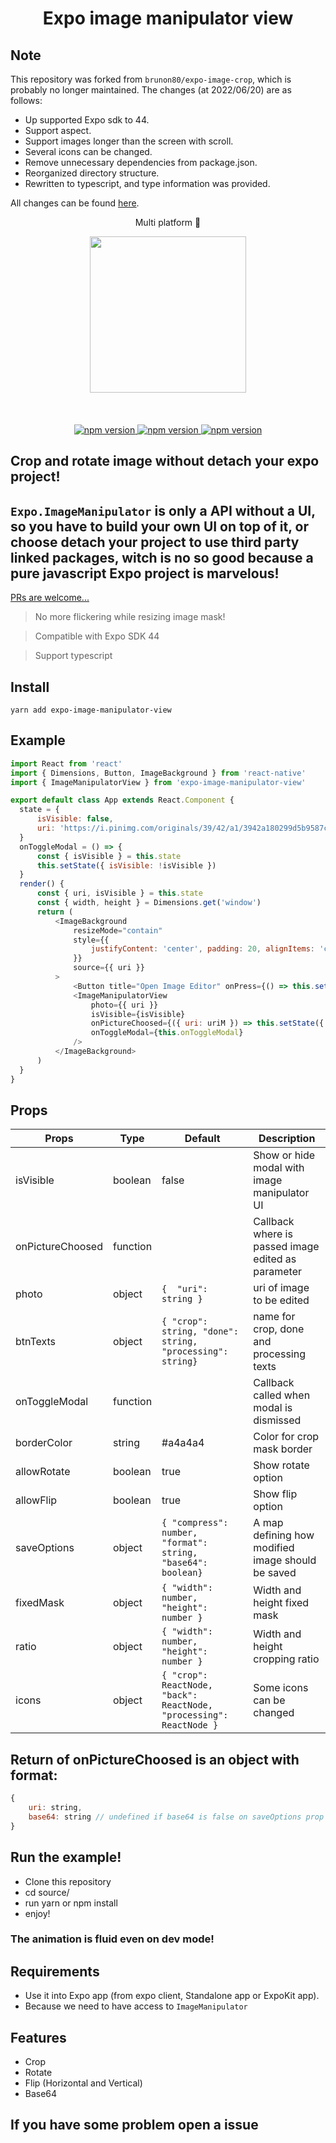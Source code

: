 <h1 align="center">Expo image manipulator view</h1>

## Note

This repository was forked from `brunon80/expo-image-crop`, which is probably no longer maintained.
The changes (at 2022/06/20) are as follows:

* Up supported Expo sdk to 44.
* Support aspect.
* Support images longer than the screen with scroll.
* Several icons can be changed.
* Remove unnecessary dependencies from package.json.
* Reorganized directory structure.
* Rewritten to typescript, and type information was provided.

All changes can be found [here](https://github.com/gomo/expo-image-crop/pull/1/files).

<p align="center">Multi platform 🚀</p>

<p align="center">
   <img width="250" src="./demo.gif"/>
   <br/>
   <br/>
   <br/>
   <br/>
   <a href="https://github.com/gomo/expo-image-crop"><img alt="npm version" src="https://badge.fury.io/js/expo-image-crop.svg"/>
   <a href="https://github.com/gomo/expo-image-crop"><img alt="npm version" src="https://img.shields.io/badge/platform-ios%2Fandroid-blue.svg"/>
   <a href="https://github.com/gomo/expo-image-crop"><img alt="npm version" src="https://img.shields.io/badge/license-MIT-lightgrey.svg"/>
</a>
</p>

## Crop and rotate image without detach your expo project!
## `Expo.ImageManipulator` is only a API without a UI, so you have to build your own UI on top of it, or choose detach your project to use third party linked packages, witch is no so good because a pure javascript Expo project is marvelous!

[PRs are welcome...](https://github.com/gomo/expo-image-crop/pulls)

>No more flickering while resizing image mask!

>Compatible with Expo SDK 44

>Support typescript

## Install
`yarn add expo-image-manipulator-view`

## Example

```javascript
import React from 'react'
import { Dimensions, Button, ImageBackground } from 'react-native'
import { ImageManipulatorView } from 'expo-image-manipulator-view'

export default class App extends React.Component {
  state = {
      isVisible: false,
      uri: 'https://i.pinimg.com/originals/39/42/a1/3942a180299d5b9587c2aa8e09d91ecf.jpg',
  }
  onToggleModal = () => {
      const { isVisible } = this.state
      this.setState({ isVisible: !isVisible })
  }
  render() {
      const { uri, isVisible } = this.state
      const { width, height } = Dimensions.get('window')
      return (
          <ImageBackground
              resizeMode="contain"
              style={{
                  justifyContent: 'center', padding: 20, alignItems: 'center', height, width, backgroundColor: 'black',
              }}
              source={{ uri }}
          >
              <Button title="Open Image Editor" onPress={() => this.setState({ isVisible: true })} />
              <ImageManipulatorView
                  photo={{ uri }}
                  isVisible={isVisible}
                  onPictureChoosed={({ uri: uriM }) => this.setState({ uri: uriM })}
                  onToggleModal={this.onToggleModal}
              />
          </ImageBackground>
      )
  }
}
```

## Props
| Props            | Type     | Default                                                                    | Description                                        |
|------------------|----------|----------------------------------------------------------------------------|----------------------------------------------------|
| isVisible        | boolean  | false                                                                      | Show or hide modal with image manipulator UI       |
| onPictureChoosed | function |                                                                            | Callback where is passed image edited as parameter |
| photo            | object   | ```{  "uri": string } ```                                       | uri of image to be edited                          |
| btnTexts         | object   | ```{ "crop": string, "done": string, "processing": string}```    | name for crop, done and processing texts           |
| onToggleModal    | function |                                                                            | Callback called when modal is dismissed            |
| borderColor      | string   | #a4a4a4                                                                    | Color for crop mask border                         |
| allowRotate      | boolean  | true                                                                       | Show rotate option                                 |
| allowFlip        | boolean  | true                                                                       | Show flip option                                   |
| saveOptions      | object   | ```{ "compress": number, "format": string, "base64": boolean}``` | A map defining how modified image should be saved  
| fixedMask      | object   | ```{ "width": number, "height": number }``` | Width and height fixed mask
| ratio      | object   | ```{ "width": number, "height": number }``` | Width and height cropping ratio
| icons      | object   | ```{ "crop": ReactNode, "back": ReactNode, "processing": ReactNode }``` | Some icons can be changed


## Return of onPictureChoosed is an object with format:

```javascript
{
    uri: string,
    base64: string // undefined if base64 is false on saveOptions prop
}
```
## Run the example!
- Clone this repository
- cd source/
- run yarn or npm install
- enjoy!
### The animation is fluid even on dev mode!


## Requirements
* Use it into Expo app (from expo client, Standalone app or ExpoKit app).
* Because we need to have access to `ImageManipulator`

## Features
* Crop
* Rotate
* Flip (Horizontal and Vertical)
* Base64

## If you have some problem open a issue
